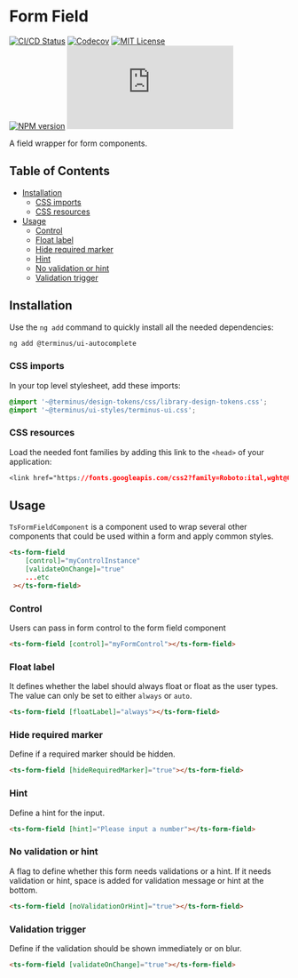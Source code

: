 <h1>Form Field</h1>

[![CI/CD Status][github-action-badge]][github-action-link] [![Codecov][codecov-badge]][codecov-project] [![MIT License][license-image]][license-url]  
[![NPM version][npm-version-image]][npm-package] [![Library size][file-size-badge]][raw-distribution-js]

A field wrapper for form components.

<!-- START doctoc generated TOC please keep comment here to allow auto update -->
<!-- DON'T EDIT THIS SECTION, INSTEAD RE-RUN doctoc TO UPDATE -->
## Table of Contents

- [Installation](#installation)
  - [CSS imports](#css-imports)
  - [CSS resources](#css-resources)
- [Usage](#usage)
  - [Control](#control)
  - [Float label](#float-label)
  - [Hide required marker](#hide-required-marker)
  - [Hint](#hint)
  - [No validation or hint](#no-validation-or-hint)
  - [Validation trigger](#validation-trigger)

<!-- END doctoc generated TOC please keep comment here to allow auto update -->

## Installation

Use the `ng add` command to quickly install all the needed dependencies:

```bash
ng add @terminus/ui-autocomplete
```

### CSS imports

In your top level stylesheet, add these imports:

```css
@import '~@terminus/design-tokens/css/library-design-tokens.css';
@import '~@terminus/ui-styles/terminus-ui.css';
```  

### CSS resources

Load the needed font families by adding this link to the `<head>` of your application:

```css
<link href="https://fonts.googleapis.com/css2?family=Roboto:ital,wght@0,400;0,500;0,700;1,400&display=swap" rel="stylesheet">
```

## Usage

`TsFormFieldComponent` is a component used to wrap several other components that could be used within a form and apply common styles.

```html
<ts-form-field
    [control]="myControlInstance"
    [validateOnChange]="true"
    ...etc
 ></ts-form-field>
```

### Control

Users can pass in form control to the form field component

```html
<ts-form-field [control]="myFormControl"></ts-form-field>
```

### Float label

It defines whether the label should always float or float as the user types. The value can only be set to either `always` or `auto`.

```html
<ts-form-field [floatLabel]="always"></ts-form-field>
```

### Hide required marker

Define if a required marker should be hidden.

```html
<ts-form-field [hideRequiredMarker]="true"></ts-form-field>
```

### Hint

Define a hint for the input.

```html
<ts-form-field [hint]="Please input a number"></ts-form-field>
```

### No validation or hint

A flag to define whether this form needs validations or a hint. If it needs validation or hint, space is added for
validation message or hint at the bottom.

```html
<ts-form-field [noValidationOrHint]="true"></ts-form-field>
```

### Validation trigger

Define if the validation should be shown immediately or on blur.

```html
<ts-form-field [validateOnChange]="true"></ts-form-field>
```

<!-- Links -->
[license-url]:         https://github.com/GetTerminus/terminus-oss/blob/release/LICENSE
[license-image]:       http://img.shields.io/badge/license-MIT-blue.svg
[codecov-project]:     https://codecov.io/gh/GetTerminus/terminus-oss
[codecov-badge]:       https://codecov.io/gh/GetTerminus/terminus-oss/branch/release/graph/badge.svg
[npm-version-image]:   http://img.shields.io/npm/v/@terminus/ui-form-field.svg
[npm-package]:         https://www.npmjs.com/package/@terminus/ui-form-field
[github-action-badge]: https://github.com/GetTerminus/terminus-oss/workflows/Release%20CI/badge.svg
[github-action-link]:  https://github.com/GetTerminus/terminus-oss/actions?query=workflow%3A%22CI+Release%22
[file-size-badge]:     http://img.badgesize.io/https://unpkg.com/@terminus/ui-form-field/bundles/terminus-ui-form-field.umd.min.js?compression=gzip
[raw-distribution-js]: https://unpkg.com/@terminus/ui-form-field/bundles/terminus-ui-form-field.umd.js
